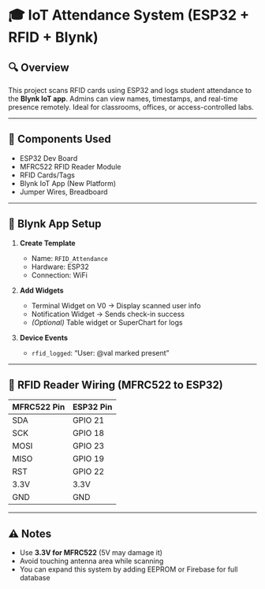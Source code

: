 # 🎓 IoT Attendance System (ESP32 + RFID + Blynk)

## 🔍 Overview
This project scans RFID cards using ESP32 and logs student attendance to the **Blynk IoT app**. Admins can view names, timestamps, and real-time presence remotely. Ideal for classrooms, offices, or access-controlled labs.

---

## 🧰 Components Used
- ESP32 Dev Board
- MFRC522 RFID Reader Module
- RFID Cards/Tags
- Blynk IoT App (New Platform)
- Jumper Wires, Breadboard

---

## 📱 Blynk App Setup

1. **Create Template**  
   - Name: `RFID_Attendance`
   - Hardware: ESP32
   - Connection: WiFi

2. **Add Widgets**
   - Terminal Widget on V0 → Display scanned user info
   - Notification Widget → Sends check-in success
   - *(Optional)* Table widget or SuperChart for logs

3. **Device Events**
   - `rfid_logged`: “User: @val marked present”

---

## 🔧 RFID Reader Wiring (MFRC522 to ESP32)

| MFRC522 Pin | ESP32 Pin |
|-------------|-----------|
| SDA         | GPIO 21   |
| SCK         | GPIO 18   |
| MOSI        | GPIO 23   |
| MISO        | GPIO 19   |
| RST         | GPIO 22   |
| 3.3V        | 3.3V      |
| GND         | GND       |

---

## ⚠️ Notes

- Use **3.3V for MFRC522** (5V may damage it)
- Avoid touching antenna area while scanning
- You can expand this system by adding EEPROM or Firebase for full database
